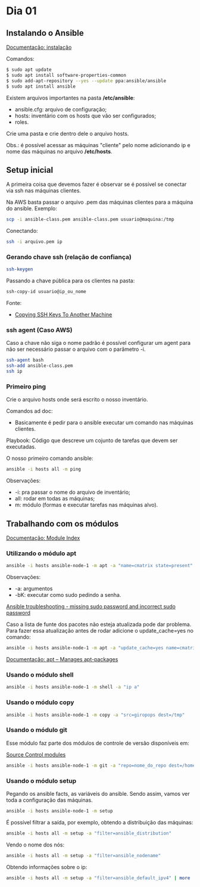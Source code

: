 # Dia 01

## Instalando o Ansible

[Documentação: instalação](https://docs.ansible.com/ansible/latest/installation_guide/intro_installation.html)

Comandos:

```bash
$ sudo apt update
$ sudo apt install software-properties-common
$ sudo add-apt-repository --yes --update ppa:ansible/ansible
$ sudo apt install ansible
```

Existem arquivos importantes na pasta **/etc/ansible**:
- ansible.cfg: arquivo de configuração;
- hosts: inventário com os hosts que vão ser configurados;
- roles.

Crie uma pasta e crie dentro dele o arquivo hosts.

Obs.: é possível acessar as máquinas "cliente" pelo nome adicionando ip e nome das máquinas no arquivo **/etc/hosts**.

## Setup inicial

A primeira coisa que devemos fazer é observar se é possível se conectar via ssh nas máquinas clientes.

Na AWS basta passar o arquivo .pem das máquinas clientes para a máquina do ansible. Exemplo:

```bash
scp -i ansible-class.pem ansible-class.pem usuario@maquina:/tmp
```

Conectando:

```bash
ssh -i arquivo.pem ip
```

### Gerando chave ssh (relação de confiança)

```bash
ssh-keygen
```

Passando a chave pública para os clientes na pasta:

```bash
ssh-copy-id usuario@ip_ou_nome
```

Fonte:
- [Copying SSH Keys To Another Machine](https://www.baeldung.com/linux/copy-ssh-keys)

### ssh agent (Caso AWS)

Caso a chave não siga o nome padrão é possível configurar um agent para não ser necessário passar o arquivo com o parâmetro -i.

```bash
ssh-agent bash
ssh-add ansible-class.pem
ssh ip
```

### Primeiro ping

Crie o arquivo hosts onde será escrito o nosso inventário.

Comandos ad doc:
- Basicamente é pedir para o ansible executar um comando nas máquinas clientes.

Playbook: Código que descreve um cojunto de tarefas que devem ser executadas.

O nosso primeiro comando ansible:

```bash
ansible -i hosts all -m ping
```

Observações:
- -i: pra passar o nome do arquivo de inventário;
- all: rodar em todas as máquinas;
- m: módulo (formas e executar tarefas nas máquinas alvo).

## Trabalhando com os módulos

[Documentação: Module Index](https://docs.ansible.com/ansible/2.9/modules/modules_by_category.html)

### Utilizando o módulo apt

```bash
ansible -i hosts ansible-node-1 -m apt -a "name=cmatrix state=present" -bK
```

Observações:
- -a: argumentos
- -bK: executar como sudo pedindo a senha.

[Ansible troubleshooting - missing sudo password and incorrect sudo password](https://www.ansiblepilot.com/articles/ansible-troubleshooting-missing-sudo-password/)

Caso a lista de funte dos pacotes não esteja atualizada pode dar problema. Para fazer essa atualização antes de rodar adicione o update_cache=yes no comando:

```bash
ansible -i hosts ansible-node-1 -m apt -a "update_cache=yes name=cmatrix state=present" -bK
```

[Documentação: apt – Manages apt-packages](https://docs.ansible.com/ansible/2.9/modules/apt_module.html#apt-module)

### Usando o módulo shell

```bash
ansible -i hosts ansible-node-1 -m shell -a "ip a"
```

### Usando o módulo copy

```bash
ansible -i hosts ansible-node-1 -m copy -a "src=giropops dest=/tmp"
```

### Usando o módulo git

Esse módulo faz parte dos módulos de controle de versão disponíveis em:

[Source Control modules](https://docs.ansible.com/ansible/2.9/modules/list_of_source_control_modules.html)

```bash
ansible -i hosts ansible-node-1 -m git -a "repo=nome_do_repo dest=/home/k8s/nome-repositorio"
```

### Usando o módulo setup

Pegando os ansible facts, as variáveis do ansible. Sendo assim, vamos ver toda a configuração das máquinas.

```bash
ansible -i hosts ansible-node-1 -m setup
```

É possível filtrar a saída, por exemplo, obtendo a distribuição das máquinas:

```bash
ansible -i hosts all -m setup -a "filter=ansible_distribution"
```

Vendo o nome dos nós:

```bash
ansible -i hosts all -m setup -a "filter=ansible_nodename"
```

Obtendo informações sobre o ip:

```bash
ansible -i hosts all -m setup -a "filter=ansible_default_ipv4" | more
```